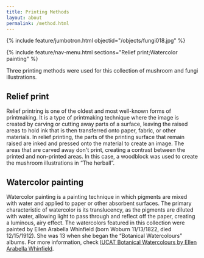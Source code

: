 ```yaml
---
title: Printing Methods
layout: about
permalink: /method.html
---
```


{% include feature/jumbotron.html objectid="/objects/fungi018.jpg" %}

{% include feature/nav-menu.html sections="Relief print;Watercolor painting" %}


Three printing methods were used for this collection of mushroom and fungi illustrations.

## Relief print

Relief printring is one of the oldest and most well-known forms of printmaking. It is a type of printmaking technique where the image is created by carving or cutting away parts of a surface, leaving the raised areas to hold ink that is then transferred onto paper, fabric, or other materials. In relief printing, the parts of the printing surface that remain raised are inked and pressed onto the material to create an image. The areas that are carved away don't print, creating a contrast between the printed and non-printed areas. In this case, a woodblock was used to create the mushroom illustrations in “The herball”.

## Watercolor painting

Watercolor painting is a painting technique in which pigments are mixed with water and applied to paper or other absorbent surfaces. The primary characteristic of watercolor is its translucency, as the pigments are diluted with water, allowing light to pass through and reflect off the paper, creating a luminous, airy effect. The watercolors featured in this collection were painted by Ellen Arabella Whinfield (born Woburn 11/13/1822, died 12/15/1912). She was 13 when she began the “Botanical Watercolours” albums. For more information, check [IUCAT Botanical Watercolours by Ellen Arabella Whinfield](https://iucat.iu.edu/lilly/17733419).
